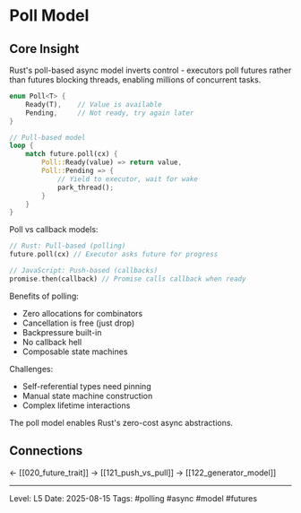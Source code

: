 # Poll Model

## Core Insight
Rust's poll-based async model inverts control - executors poll futures rather than futures blocking threads, enabling millions of concurrent tasks.

```rust
enum Poll<T> {
    Ready(T),    // Value is available
    Pending,     // Not ready, try again later
}

// Pull-based model
loop {
    match future.poll(cx) {
        Poll::Ready(value) => return value,
        Poll::Pending => {
            // Yield to executor, wait for wake
            park_thread();
        }
    }
}
```

Poll vs callback models:
```rust
// Rust: Pull-based (polling)
future.poll(cx) // Executor asks future for progress

// JavaScript: Push-based (callbacks)
promise.then(callback) // Promise calls callback when ready
```

Benefits of polling:
- Zero allocations for combinators
- Cancellation is free (just drop)
- Backpressure built-in
- No callback hell
- Composable state machines

Challenges:
- Self-referential types need pinning
- Manual state machine construction
- Complex lifetime interactions

The poll model enables Rust's zero-cost async abstractions.

## Connections
← [[020_future_trait]]
→ [[121_push_vs_pull]]
→ [[122_generator_model]]

---
Level: L5
Date: 2025-08-15
Tags: #polling #async #model #futures